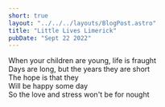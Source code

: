 ```yaml
---
short: true
layout: "../../../layouts/BlogPost.astro"
title: "Little Lives Limerick"
pubDate: "Sept 22 2022"
---
```


When your children are young, life is fraught  
Days are long, but the years they are short  
The hope is that they  
Will be happy some day  
So the love and stress won't be for nought